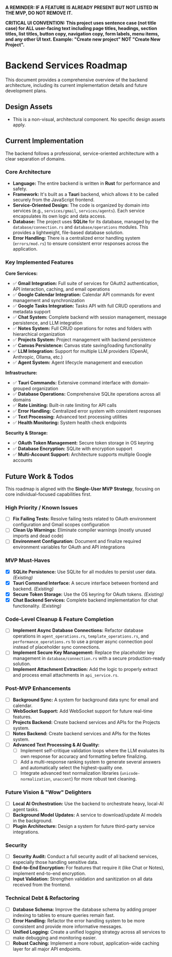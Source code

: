 **A REMINDER: IF A FEATURE IS ALREADY PRESENT BUT NOT LISTED IN THE MVP, DO NOT REMOVE IT.**

**CRITICAL UI CONVENTION: This project uses sentence case (not title case) for ALL user-facing text including page titles, headings, section titles, list titles, button copy, navigation copy, form labels, menu items, and any other UI text. Example: "Create new project" NOT "Create New Project".**

# Backend Services Roadmap

This document provides a comprehensive overview of the backend architecture, including its current implementation details and future development plans.

## Design Assets

- This is a non-visual, architectural component. No specific design assets apply.

## Current Implementation

The backend follows a professional, service-oriented architecture with a clear separation of domains.

### Core Architecture

- **Language:** The entire backend is written in **Rust** for performance and safety.
- **Framework:** It's built as a **Tauri** backend, which allows it to be called securely from the JavaScript frontend.
- **Service-Oriented Design:** The code is organized by domain into services (e.g., `services/gmail`, `services/agents`). Each service encapsulates its own logic and data access.
- **Database:** The project uses **SQLite** for its database, managed by the `database/connection.rs` and `database/operations` modules. This provides a lightweight, file-based database solution.
- **Error Handling:** There is a centralized error handling system (`errors/mod.rs`) to ensure consistent error responses across the application.

### Key Implemented Features

**Core Services:**
- ✅ **Gmail Integration:** Full suite of services for OAuth2 authentication, API interaction, caching, and email operations
- ✅ **Google Calendar Integration:** Calendar API commands for event management and synchronization
- ✅ **Google Tasks Integration:** Tasks API with full CRUD operations and metadata support
- ✅ **Chat System:** Complete backend with session management, message persistence, and LLM integration
- ✅ **Notes System:** Full CRUD operations for notes and folders with hierarchical organization
- ✅ **Projects System:** Project management with backend persistence
- ✅ **Canvas Persistence:** Canvas state saving/loading functionality
- ✅ **LLM Integration:** Support for multiple LLM providers (OpenAI, Anthropic, Ollama, etc.)
- ✅ **Agent System:** Agent lifecycle management and execution

**Infrastructure:**
- ✅ **Tauri Commands:** Extensive command interface with domain-grouped organization
- ✅ **Database Operations:** Comprehensive SQLite operations across all domains
- ✅ **Rate Limiting:** Built-in rate limiting for API calls
- ✅ **Error Handling:** Centralized error system with consistent responses
- ✅ **Text Processing:** Advanced text processing utilities
- ✅ **Health Monitoring:** System health check endpoints

**Security & Storage:**
- ✅ **OAuth Token Management:** Secure token storage in OS keyring
- ✅ **Database Encryption:** SQLite with encryption support
- ✅ **Multi-Account Support:** Architecture supports multiple Google accounts

## Future Work & Todos

This roadmap is aligned with the **Single-User MVP Strategy**, focusing on core individual-focused capabilities first.

### High Priority / Known Issues

- [ ] **Fix Failing Tests:** Resolve failing tests related to OAuth environment configuration and Gmail scopes configuration
- [ ] **Clean Up Warnings:** Eliminate compiler warnings (mostly unused imports and dead code)
- [ ] **Environment Configuration:** Document and finalize required environment variables for OAuth and API integrations

### MVP Must-Haves

- [x] **SQLite Persistence:** Use SQLite for all modules to persist user data. *(Existing)*
- [x] **Tauri Command Interface:** A secure interface between frontend and backend. *(Existing)*
- [x] **Secure Token Storage:** Use the OS keyring for OAuth tokens. *(Existing)*
- [x] **Chat Backend Services:** Complete backend implementation for chat functionality. *(Existing)*

### Code-Level Cleanup & Feature Completion
- [ ] **Implement Async Database Connections:** Refactor database operations in `agent_operations.rs`, `template_operations.rs`, and `performance_operations.rs` to use a proper async connection pool instead of placeholder sync connections.
- [ ] **Implement Secure Key Management:** Replace the placeholder key management in `database/connection.rs` with a secure production-ready solution.
- [ ] **Implement Attachment Extraction:** Add the logic to properly extract and process email attachments in `api_service.rs`.

### Post-MVP Enhancements

- [ ] **Background Sync:** A system for background data sync for email and calendar.
- [ ] **WebSocket Support:** Add WebSocket support for future real-time features.
- [ ] **Projects Backend:** Create backend services and APIs for the Projects system.
- [ ] **Notes Backend:** Create backend services and APIs for the Notes system.
- [ ] **Advanced Text Processing & AI Quality:**
    - [ ] Implement self-critique validation loops where the LLM evaluates its own response for accuracy and formatting before finalizing.
    - [ ] Add a multi-response ranking system to generate several answers and automatically select the highest-quality one.
    - [ ] Integrate advanced text normalization libraries (`unicode-normalization`, `unaccent`) for more robust text cleaning.

### Future Vision & "Wow" Delighters

- [ ] **Local AI Orchestration:** Use the backend to orchestrate heavy, local-AI agent tasks.
- [ ] **Background Model Updates:** A service to download/update AI models in the background.
- [ ] **Plugin Architecture:** Design a system for future third-party service integrations.

### Security

- [ ] **Security Audit:** Conduct a full security audit of all backend services, especially those handling sensitive data.
- [ ] **End-to-End Encryption:** For features that require it (like Chat or Notes), implement end-to-end encryption.
- [ ] **Input Validation:** Strengthen validation and sanitization on all data received from the frontend.

### Technical Debt & Refactoring

- [ ] **Database Schema:** Improve the database schema by adding proper indexing to tables to ensure queries remain fast.
- [ ] **Error Handling:** Refactor the error handling system to be more consistent and provide more informative messages.
- [ ] **Unified Logging:** Create a unified logging strategy across all services to make debugging and monitoring easier.
- [ ] **Robust Caching:** Implement a more robust, application-wide caching layer for all major API endpoints. 